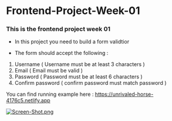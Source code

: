 # Frontend-Project-Week-01

### This is the frontend project week 01

- In this project you need to build a form validtior 

- The form should accept the following :

1. Username ( Username must be at least 3 characters )
2. Email ( Email must be valid )
3. Password ( Password must be at least 6 characters )
4. Confirm password ( confirm password must match password )

You can find running example here : https://unrivaled-horse-4176c5.netlify.app

[![Screen-Shot.png](https://i.postimg.cc/0j8J3Lbq/Screen-Shot.png)](https://postimg.cc/vgNBx2rP)

